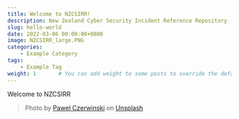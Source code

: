 ```yaml
---
title: Welcome to NZCSIRR!
description: New Zealand Cyber Security Incident Reference Repository
slug: hello-world
date: 2022-03-06 00:00:00+0000
image: NZCSIRR_large.PNG
categories:
    - Example Category
tags:
    - Example Tag
weight: 1       # You can add weight to some posts to override the default sorting (date descending)
---
```


Welcome to NZCSIRR 

> Photo by [Pawel Czerwinski](https://unsplash.com/@pawel_czerwinski) on [Unsplash](https://unsplash.com/)